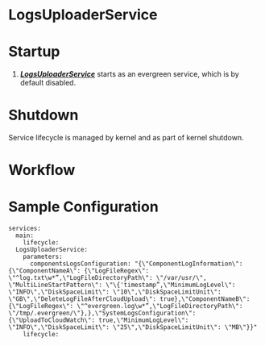 # LogsUploaderService

# Startup
1. [***LogsUploaderService***](/src/main/java/com/aws/iot/evergreen/logsuploader/LogsUploaderService.java) starts as an
evergreen service, which is by default disabled.

# Shutdown
Service lifecycle is managed by kernel and as part of kernel shutdown.

# Workflow


# Sample Configuration
```
services:
  main:
    lifecycle:
  LogsUploaderService:
    parameters:
      componentsLogsConfiguration: "{\"ComponentLogInformation\": {\"ComponentNameA\": {\"LogFileRegex\": \"^log.txt\w*”,\"LogFileDirectoryPath\": \"/var/usr/\", \"MultiLineStartPattern\": \"\{'timestamp”,\"MinimumLogLevel\": \"INFO\",\"DiskSpaceLimit\": \"10\",\"DiskSpaceLimitUnit\": \"GB\",\"DeleteLogFileAfterCloudUpload\": true},\"ComponentNameB\": {\"LogFileRegex\": \"^evergreen.log\w*”,\"LogFileDirectoryPath\": \"/tmp/.evergreen/\"},},\"SystemLogsConfiguration\": {\"UploadToCloudWatch\": true,\"MinimumLogLevel\": \"INFO\",\"DiskSpaceLimit\": \"25\",\"DiskSpaceLimitUnit\": \"MB\"}}"
    lifecycle:
```
